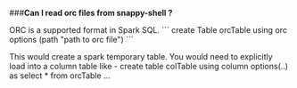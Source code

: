 ###<question>**Can I read orc files from snappy-shell ?**
</question>

<solution> 
ORC is a supported format in Spark SQL.
```
create Table orcTable using orc options (path "path to orc file")
```

This would create a spark temporary table. You would need to explicitly load into a column table like - create table colTable using column options(..) as select * from orcTable ...
</solution>
